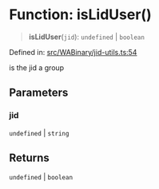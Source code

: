 # Function: isLidUser()

> **isLidUser**(`jid`): `undefined` \| `boolean`

Defined in: [src/WABinary/jid-utils.ts:54](https://github.com/Riders004/Tv/blob/3d6aaf6f3efb499dc9d0ca82bb24083bb45a8478/src/WABinary/jid-utils.ts#L54)

is the jid a group

## Parameters

### jid

`undefined` | `string`

## Returns

`undefined` \| `boolean`
